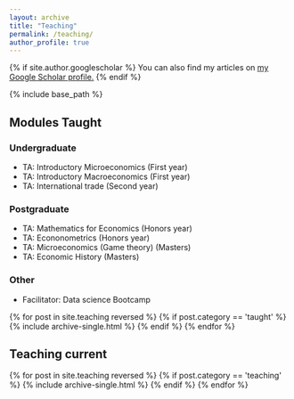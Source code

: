 ```yaml
---
layout: archive
title: "Teaching"
permalink: /teaching/
author_profile: true
---
```




{% if site.author.googlescholar %}
  You can also find my articles on <u><a href="{{site.author.googlescholar}}">my Google Scholar profile</a>.</u>
{% endif %}

{% include base_path %}

## Modules Taught

### Undergraduate
- TA: Introductory Microeconomics (First year)
- TA: Introductory Macroeconomics (First year)
- TA: International trade (Second year)

### Postgraduate
- TA: Mathematics for Economics (Honors year)
- TA: Econonometrics (Honors year)
- TA: Microeconomics (Game theory) (Masters)
- TA: Economic History (Masters)

### Other
- Facilitator: Data science Bootcamp

{% for post in site.teaching reversed %}
  {% if post.category == 'taught' %}
      {% include archive-single.html %}
  {% endif %}
{% endfor %}


## Teaching current
{% for post in site.teaching reversed %}
  {% if post.category == 'teaching' %}
      {% include archive-single.html %}
  {% endif %}
{% endfor %}

